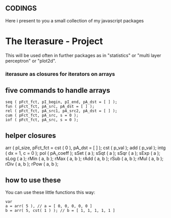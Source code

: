 ## CODINGS

Here i present to you a small collection of my javascript packages

# The Iterasure - Project

This will be used often in further packages as in "statistics" or "multi layer perceptron" or "plot2d".

### iterasure as closures for iterators on arrays
## five commands to handle arrays
```
seq ( pFct_fct, pI_begin, pI_end, pA_dst = [ ] );
fun ( pFct_fct, pA_src, pA_dst = [ ] );
rel ( pFct_fct, pA_src1, pA_src2, pA_dst = [ ] );
cum ( pFct_fct, pA_src, s = 0 );
iof ( pFct_fct, pA_src, s = 0 );
```
## helper closures
arr ( pI_size, pFct_fct = cst ( 0 ), pA_dst = [ ] );
cst ( p_val );
add ( p_val );
intg ( dx = 1, c = 0 );
pol ( pA_coeff );
sSet ( a );
sSqt ( a );
sSqr ( a );
sExp ( a );
sLog ( a );
rMin ( a, b );
rMax ( a, b );
rAdd ( a, b );
rSub ( a, b );
rMul ( a, b );
rDiv ( a, b );
rPow ( a, b );

## how to use these
You can use these little functions this way:
```
var
a = arr( 5 ), // a = [ 0, 0, 0, 0, 0 ]
b = arr( 5, cst( 1 ) ); // b = [ 1, 1, 1, 1, 1 ]

```

